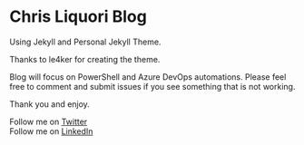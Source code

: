 # Chris Liquori Blog

Using Jekyll and Personal Jekyll Theme.

Thanks to le4ker for creating the theme. 

Blog will focus on PowerShell and Azure DevOps automations. Please feel free to comment and submit issues if you see something that is not working.

Thank you and enjoy.

Follow me on [Twitter](https://twitter.com/pwshliquori)   
Follow me on [LinkedIn](https://www.linkedin.com/in/pwshliquori)
